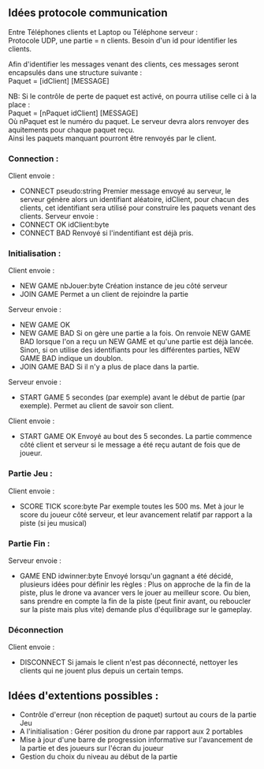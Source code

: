 ## Idées protocole communication  
Entre Téléphones clients et Laptop ou Téléphone serveur :  
Protocole UDP, une partie = n clients. Besoin d'un id pour identifier les clients.

Afin d'identifier les messages venant des clients, ces messages seront encapsulés dans une structure suivante :  
Paquet = [idClient] [MESSAGE]  

NB: Si le contrôle de perte de paquet est activé, on pourra utilise celle ci à la place :  
Paquet = [nPaquet idClient] [MESSAGE]  
Où nPaquet est le numéro du paquet. Le serveur devra alors renvoyer des aquitements pour chaque paquet reçu.  
Ainsi les paquets manquant pourront être renvoyés par le client.

### Connection :
Client envoie :
- CONNECT pseudo:string
Premier message envoyé au serveur, le serveur génère alors un identifiant aléatoire, idClient, pour chacun des clients, cet identifiant sera utilisé pour construire les paquets venant des clients.
Serveur envoie :
- CONNECT OK idClient:byte
- CONNECT BAD
Renvoyé si l'indentifiant est déjà pris.

### Initialisation :
Client envoie :
- NEW GAME nbJouer:byte
Création instance de jeu côté serveur
- JOIN GAME
Permet a un client de rejoindre la partie

Serveur envoie :
- NEW GAME OK
- NEW GAME BAD
Si on gère une partie a la fois. On renvoie NEW GAME BAD lorsque l'on a reçu un NEW GAME et qu'une partie est déjà lancée.
Sinon, si on utilise des identifiants pour les différentes parties, NEW GAME BAD indique un doublon.
- JOIN GAME BAD
Si il n'y a plus de place dans la partie.

Serveur envoie :
- START GAME
5 secondes (par exemple) avant le début de partie (par exemple). Permet au client de savoir son client.

Client envoie :
- START GAME OK
Envoyé au bout des 5 secondes. La partie commence côté client et serveur si le message a été reçu autant de fois que de joueur.

### Partie Jeu :
Client envoie :
- SCORE TICK score:byte
Par exemple toutes les 500 ms.
Met à jour le score du joueur côté serveur, et leur avancement relatif par rapport a la piste (si jeu musical)

### Partie Fin :
Serveur envoie :
- GAME END idwinner:byte
Envoyé lorsqu'un gagnant a été décidé, plusieurs idées pour définir les règles : Plus on approche de la fin de la piste, plus le drone va avancer vers le jouer au meilleur score. Ou bien, sans prendre en compte la fin de la piste (peut finir avant, ou reboucler sur la piste mais plus vite) demande plus d'équilibrage sur le gameplay.

### Déconnection
Client envoie :
- DISCONNECT
Si jamais le client n'est pas déconnecté, nettoyer les clients qui ne jouent plus depuis un certain temps.

## Idées d'extentions possibles :
- Contrôle d'erreur (non réception de paquet) surtout au cours de la partie Jeu
- A l'initialisation : Gérer position du drone par rapport aux 2 portables
- Mise à jour d'une barre de progression informative sur l'avancement de la partie et des joueurs sur l'écran du joueur
- Gestion du choix du niveau au début de la partie
